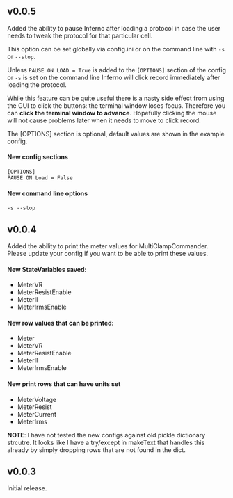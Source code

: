 v0.0.5
------
Added the ability to pause Inferno after loading a protocol in case the user
needs to tweak the protocol for that particular cell.

This option can be set globally via config.ini or on the command line with `-s` or `--stop`.

Unless `PAUSE ON LOAD = True` is added to the `[OPTIONS]` section of the config
or `-s` is set on the command line Inferno will click record immediately after
loading the protocol.

While this feature can be quite useful there is a nasty side effect from using
the GUI to click the buttons: the terminal window loses focus.
Therefore you can __click the terminal window to advance__. Hopefully clicking the
mouse will not cause problems later when it needs to move to click record.

The [OPTIONS] section is optional, default values are shown in the example config.

#### New config sections
```
[OPTIONS]
PAUSE ON Load = False
```

#### New command line options
`-s --stop`


v0.0.4
------
Added the ability to print the meter values for MultiClampCommander.
Please update your config if you want to be able to print these values.

#### New StateVariables saved:
 * MeterVR
 * MeterResistEnable
 * MeterII
 * MeterIrmsEnable

#### New row values that can be printed:
 * Meter
 * MeterVR
 * MeterResistEnable
 * MeterII
 * MeterIrmsEnable

#### New print rows that can have units set
 * MeterVoltage
 * MeterResist
 * MeterCurrent
 * MeterIrms

__NOTE__: I have not tested the new configs against old pickle dictionary strcutre.
It looks like I have a try/except in makeText that handles this already by
simply dropping rows that are not found in the dict.


v0.0.3
------
Initial release.
